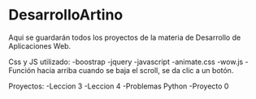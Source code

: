 # DesarrolloArtino
Aqui se guardarán todos los proyectos de la materia de Desarrollo de Aplicaciones Web.

Css y JS utilizado:
  -boostrap
  -jquery
  -javascript
  -animate.css
  -wow.js
  -Función hacia arriba cuando se baja el scroll, se da clic a un botón.
  
 Proyectos:
  -Leccion 3
  -Leccion 4
  -Problemas Python
  -Proyecto 0
